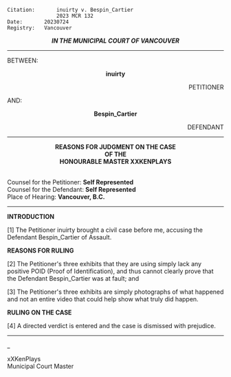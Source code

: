 	Citation:       inuirty v. Bespin_Cartier
                	2023 MCR 132
	Date:		20230724
	Registry:	Vancouver

<p align="center"><b><i>
				IN THE MUNICIPAL COURT OF VANCOUVER
</b></i>

---

BETWEEN:
<p align="center"><b>		inuirty			</b>
<p align="right">		PETITIONER
<p>				AND:
<p align="center"><b>		Bespin_Cartier		</b>
<p align="right">		DEFENDANT

---
	
<p align="center"><b>		
				REASONS FOR JUDGMENT ON THE CASE
<br>				OF THE
<br>				HONOURABLE MASTER XXKENPLAYS

</b>

<br>				Counsel for the Petitioner: **Self Represented**
<br>				Counsel for the Defendant: **Self Represented**
<br>				Place of Hearing: **Vancouver, B.C.**

---

**INTRODUCTION**

[1] The Petitioner inuirty brought a civil case before me, accusing the Defendant Bespin_Cartier of Assault.

**REASONS FOR RULING**

[2] The Petitioner's three exhibits that they are using simply lack any positive POID (Proof of Identification), and thus cannot clearly prove that the Defendant Bespin_Cartier was at fault; and

[3] The Petitioner's three exhibits are simply photographs of what happened and not an entire video that could help show what truly did happen.

**RULING ON THE CASE**

[4] A directed verdict is entered and the case is dismissed with prejudice.

---


_

xXKenPlays
<br> Municipal Court Master
